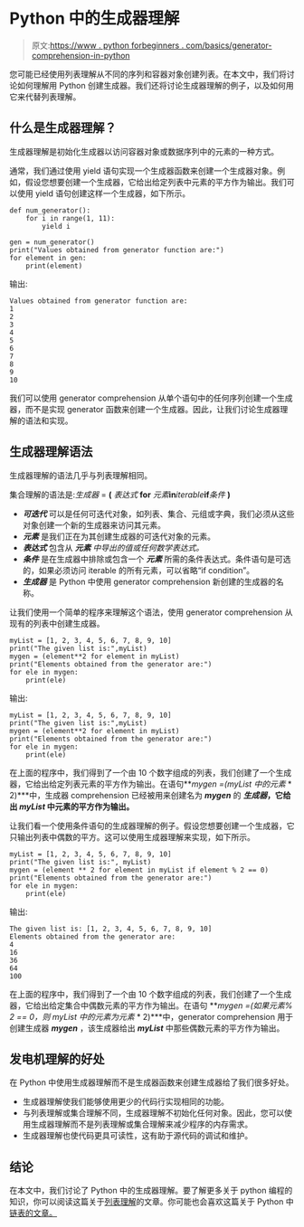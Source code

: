 # Python 中的生成器理解

> 原文:[https://www . python forbeginners . com/basics/generator-comprehension-in-python](https://www.pythonforbeginners.com/basics/generator-comprehension-in-python)

您可能已经使用列表理解从不同的序列和容器对象创建列表。在本文中，我们将讨论如何理解用 Python 创建生成器。我们还将讨论生成器理解的例子，以及如何用它来代替列表理解。

## 什么是生成器理解？

生成器理解是初始化生成器以访问容器对象或数据序列中的元素的一种方式。

通常，我们通过使用 yield 语句实现一个生成器函数来创建一个生成器对象。例如，假设您想要创建一个生成器，它给出给定列表中元素的平方作为输出。我们可以使用 yield 语句创建这样一个生成器，如下所示。

```
def num_generator():
    for i in range(1, 11):
        yield i

gen = num_generator()
print("Values obtained from generator function are:")
for element in gen:
    print(element)
```

输出:

```
Values obtained from generator function are:
1
2
3
4
5
6
7
8
9
10
```

我们可以使用 generator comprehension 从单个语句中的任何序列创建一个生成器，而不是实现 generator 函数来创建一个生成器。因此，让我们讨论生成器理解的语法和实现。

## 生成器理解语法

生成器理解的语法几乎与列表理解相同。

集合理解的语法是:*生成器* = **(** *表达式* **for** *元素***in***iterable***if***条件* **)**

*   ***可迭代*** 可以是任何可迭代对象，如列表、集合、元组或字典，我们必须从这些对象创建一个新的生成器来访问其元素。
*   ***元素*** 是我们正在为其创建生成器的可迭代对象的元素。
*   ***表达式*** 包含从 ***元素*** *中导出的值或任何数学表达式。*
*   ***条件*** 是在生成器中排除或包含一个 ***元素*** 所需的条件表达式。条件语句是可选的，如果必须访问 iterable 的所有元素，可以省略“if condition”。
*   ***生成器*** 是 Python 中使用 generator comprehension 新创建的生成器的名称。

让我们使用一个简单的程序来理解这个语法，使用 generator comprehension 从现有的列表中创建生成器。

```
myList = [1, 2, 3, 4, 5, 6, 7, 8, 9, 10]
print("The given list is:",myList)
mygen = (element**2 for element in myList)
print("Elements obtained from the generator are:")
for ele in mygen:
    print(ele) 
```

输出:

```
myList = [1, 2, 3, 4, 5, 6, 7, 8, 9, 10]
print("The given list is:",myList)
mygen = (element**2 for element in myList)
print("Elements obtained from the generator are:")
for ele in mygen:
    print(ele) 
```

在上面的程序中，我们得到了一个由 10 个数字组成的列表，我们创建了一个生成器，它给出给定列表元素的平方作为输出。在语句***mygen =(myList 中的元素* * 2)***中，生成器 comprehension 已经被用来创建名为 ***mygen*** 的 ***生成器*，它给出 ***myList*** 中元素的平方作为输出。**

让我们看一个使用条件语句的生成器理解的例子。假设您想要创建一个生成器，它只输出列表中偶数的平方。这可以使用生成器理解来实现，如下所示。

```
myList = [1, 2, 3, 4, 5, 6, 7, 8, 9, 10]
print("The given list is:", myList)
mygen = (element ** 2 for element in myList if element % 2 == 0)
print("Elements obtained from the generator are:")
for ele in mygen:
    print(ele) 
```

输出:

```
The given list is: [1, 2, 3, 4, 5, 6, 7, 8, 9, 10]
Elements obtained from the generator are:
4
16
36
64
100 
```

在上面的程序中，我们得到了一个由 10 个数字组成的列表，我们创建了一个生成器，它给出给定集合中偶数元素的平方作为输出。在语句 ***mygen =(如果元素% 2 == 0，则 myList 中的元素为元素* * 2)***中，generator comprehension 用于创建生成器 ***mygen*** ，该生成器给出 ***myList*** 中那些偶数元素的平方作为输出。

## 发电机理解的好处

在 Python 中使用生成器理解而不是生成器函数来创建生成器给了我们很多好处。

*   生成器理解使我们能够使用更少的代码行实现相同的功能。
*   与列表理解或集合理解不同，生成器理解不初始化任何对象。因此，您可以使用生成器理解而不是列表理解或集合理解来减少程序的内存需求。
*   生成器理解也使代码更具可读性，这有助于源代码的调试和维护。

## 结论

在本文中，我们讨论了 Python 中的生成器理解。要了解更多关于 python 编程的知识，你可以阅读这篇关于[列表理解](https://www.pythonforbeginners.com/basics/list-comprehensions-in-python)的文章。你可能也会喜欢这篇关于 Python 中[链表的文章。](https://www.pythonforbeginners.com/lists/linked-list-in-python)